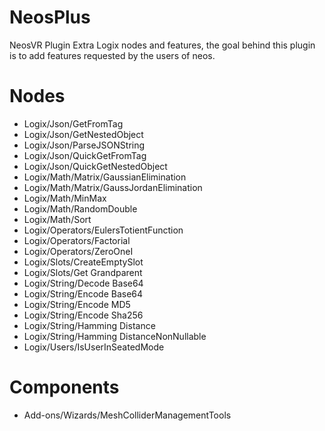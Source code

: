 # NeosPlus
NeosVR Plugin Extra Logix nodes and features, the goal behind this plugin is to add features requested by the users of neos.

# Nodes
- Logix/Json/GetFromTag
- Logix/Json/GetNestedObject
- Logix/Json/ParseJSONString
- Logix/Json/QuickGetFromTag
- Logix/Json/QuickGetNestedObject
- Logix/Math/Matrix/GaussianElimination
- Logix/Math/Matrix/GaussJordanElimination
- Logix/Math/MinMax
- Logix/Math/RandomDouble
- Logix/Math/Sort
- Logix/Operators/EulersTotientFunction
- Logix/Operators/Factorial
- Logix/Operators/ZeroOneI
- Logix/Slots/CreateEmptySlot
- Logix/Slots/Get Grandparent
- Logix/String/Decode Base64
- Logix/String/Encode Base64
- Logix/String/Encode MD5
- Logix/String/Encode Sha256
- Logix/String/Hamming Distance
- Logix/String/Hamming DistanceNonNullable
- Logix/Users/IsUserInSeatedMode

# Components
- Add-ons/Wizards/MeshColliderManagementTools
